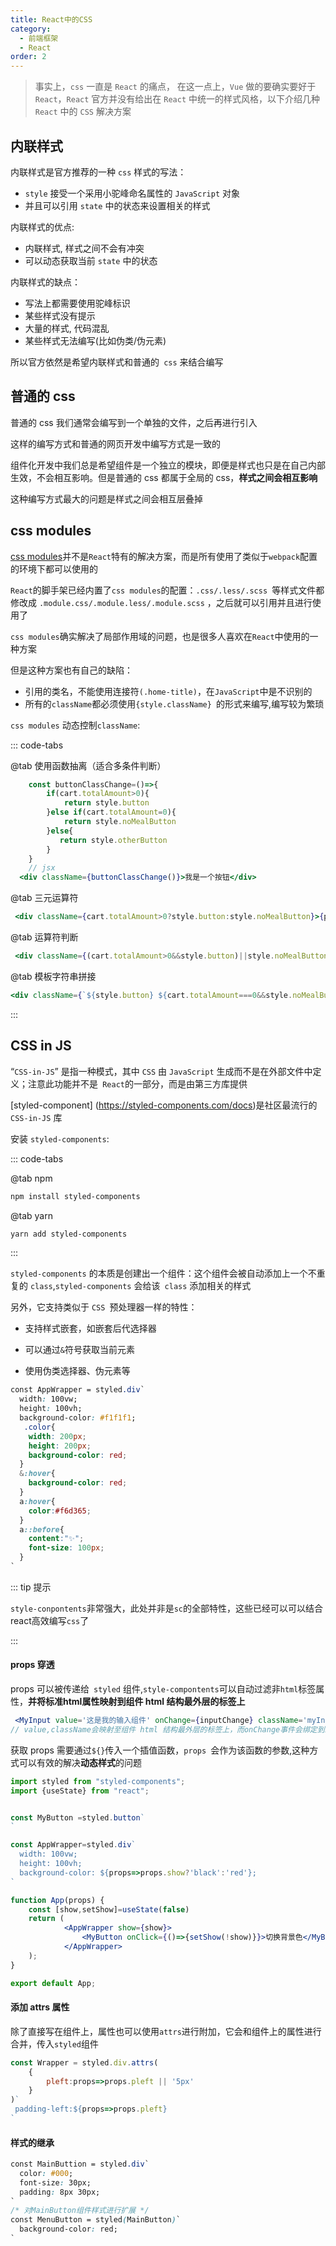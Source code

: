 ```yaml
---
title: React中的CSS
category:
  - 前端框架
  - React
order: 2
---
```


> 事实上，`css` 一直是 `React` 的痛点， 在这一点上，`Vue` 做的要确实要好于 `React`，`React` 官方并没有给出在 `React` 中统一的样式风格，以下介绍几种 `React` 中的 `CSS` 解决方案

## 内联样式

内联样式是官方推荐的一种 `css` 样式的写法：

- `style` 接受一个采用小驼峰命名属性的 `JavaScript` 对象
- 并且可以引用 `state` 中的状态来设置相关的样式

内联样式的优点:

- 内联样式, 样式之间不会有冲突
- 可以动态获取当前 `state` 中的状态

内联样式的缺点：

- 写法上都需要使用驼峰标识
- 某些样式没有提示
- 大量的样式, 代码混乱
- 某些样式无法编写(比如伪类/伪元素)

所以官方依然是希望内联样式和普通的` css` 来结合编写

## 普通的 css

普通的 css 我们通常会编写到一个单独的文件，之后再进行引入

这样的编写方式和普通的网页开发中编写方式是一致的

组件化开发中我们总是希望组件是一个独立的模块，即便是样式也只是在自己内部生效，不会相互影响。但是普通的 css 都属于全局的 css，**样式之间会相互影响**

这种编写方式最大的问题是样式之间会相互层叠掉

## css modules

[css modules](https://www.ruanyifeng.com/blog/2016/06/css_modules.html)并不是`React`特有的解决方案，而是所有使用了类似于`webpack`配置的环境下都可以使用的

`React`的脚手架已经内置了`css modules`的配置：`.css/.less/.scss `等样式文件都修改成 `.module.css/.module.less/.module.scss` ，之后就可以引用并且进行使用了

`css modules`确实解决了局部作用域的问题，也是很多人喜欢在`React`中使用的一种方案

但是这种方案也有自己的缺陷：

- 引用的类名，不能使用连接符`(.home-title)`，在`JavaScript`中是不识别的
- 所有的`className`都必须使用`{style.className} `的形式来编写,编写较为繁琐

`css modules` 动态控制`className`:

::: code-tabs

@tab 使用函数抽离（适合多条件判断）

```jsx
    const buttonClassChange=()=>{
        if(cart.totalAmount>0){
            return style.button
        }else if(cart.totalAmount=0){
            return style.noMealButton
        }else{
           return style.otherButton
        }
    }
    // jsx
  <div className={buttonClassChange()}>我是一个按钮</div>
```

@tab 三元运算符

```jsx
 <div className={cart.totalAmount>0?style.button:style.noMealButton}>{props.buttonText}</div>
```

@tab 运算符判断

```jsx
 <div className={(cart.totalAmount>0&&style.button)||style.noMealButton}>{props.buttonText}</div>
```

@tab 模板字符串拼接

```jsx
<div className={`${style.button} ${cart.totalAmount===0&&style.noMealButton}`}>{props.buttonText}</div>
```

:::

## CSS in JS

“`CSS-in-JS`” 是指一种模式，其中 `CSS` 由 `JavaScript` 生成而不是在外部文件中定义；注意此功能并不是` React`的一部分，而是由第三方库提供

[styled-component] (https://styled-components.com/docs)是社区最流行的` CSS-in-JS` 库

安装 `styled-components`:

::: code-tabs

@tab npm

```bash
npm install styled-components
```

@tab yarn

```bash
yarn add styled-components
```

:::



`styled-components` 的本质是创建出一个组件：这个组件会被自动添加上一个不重复的 `class`,`styled-components` 会给该` class` 添加相关的样式

另外，它支持类似于 `CSS `预处理器一样的特性：

- 支持样式嵌套，如嵌套后代选择器

- 可以通过`&`符号获取当前元素

- 使用伪类选择器、伪元素等

```css
const AppWrapper = styled.div`
  width: 100vw;
  height: 100vh;
  background-color: #f1f1f1;
   .color{
    width: 200px;
    height: 200px;
    background-color: red;
  }
  &:hover{
    background-color: red;
  }
  a:hover{
    color:#f6d365;
  }
  a::before{
    content:"✨";
    font-size: 100px;
  }
`
```

::: tip 提示

`style-conpontents`非常强大，此处并非是`sc`的全部特性，这些已经可以可以结合react高效编写`css`了

:::

#### props 穿透

props 可以被传递给` styled`  组件,`style-compontents`可以自动过滤非`html`标签属性，**并将标准html属性映射到组件 html 结构最外层的标签上**

```jsx
 <MyInput value='这是我的输入组件' onChange={inputChange} className='myInput'></MyInput>
// value,className会映射至组件 html 结构最外层的标签上，而onChange事件会绑定到组件 html 结构最外层的标签上
```

获取 props 需要通过`${}`传入一个插值函数，`props `会作为该函数的参数,这种方式可以有效的解决**动态样式**的问题

```jsx
import styled from "styled-components";
import {useState} from "react";


const MyButton =styled.button`
`

const AppWrapper=styled.div`
  width: 100vw;
  height: 100vh;
  background-color: ${props=>props.show?'black':'red'};
`

function App(props) {
    const [show,setShow]=useState(false)
    return (
            <AppWrapper show={show}>
                <MyButton onClick={()=>{setShow(!show)}}>切换背景色</MyButton>
            </AppWrapper>
    );
}

export default App;
```

#### 添加 attrs 属性

除了直接写在组件上，属性也可以使用`attrs`进行附加，它会和组件上的属性进行合并，传入`styled`组件

```jsx
const Wrapper = styled.div.attrs(
    {
        pleft:props=>props.pleft || '5px'
    }
)`
 padding-left:${props=>props.pleft}
`
```

#### 样式的继承

```css
const MainButtion = styled.div`
  color: #000;
  font-size: 30px;
  padding: 8px 30px;
`
/* 对MainButton组件样式进行扩展 */
const MenuButton = styled(MainButton)`
  background-color: red;
`
```

